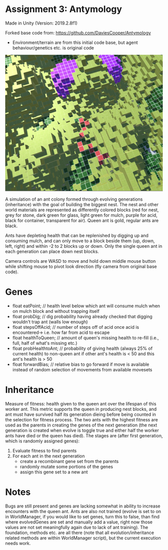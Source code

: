 # Assignment 3: Antymology

Made in Unity (Version: 2019.2.8f1)

Forked base code from: https://github.com/DaviesCooper/Antymology
- Environment/terrain are from this initial code base, but agent behaviour/genetics etc. is original code

![NestBuilding](https://github.com/SerenaSchimert/Antymology/blob/master/Images/NestBuilding.PNG)

A simulation of an ant colony formed through evolving generations (inheritance) with the goal of building the biggest nest.
The nest and other world materials are represented as differently colored blocks (red for nest, grey for stone, dark green for glass, light green for mulch, purple for acid, black for container, transparent for air). Queen ant is gold, regular ants are black.

Ants have depleting health that can be replenished by digging up and consuming mulch, and can only move to a block beside them (up, down, left, right) and within -2 to 2 blocks up or down. Only the single queen ant in each generation can place down nest blocks.

Camera controls are WASD to move and hold down middle mouse button while shifting mouse to pivot look direction (fly camera from original base code).

# Genes
- float eatPoint; // health level below which ant will consume mulch when on mulch block and without trapping itself <br />
- float probDig; // dig probability having already checked that digging wouldn't trap ant (walls low enough) <br />
- float stepsOffAcid; // number of steps off of acid once acid is encountered-> i.e. how far from acid to escape <br />
- float healthToQueen; // amount of queen's missing health to re-fill (i.e., full, half of what's missing etc.) <br />
- float probHealthtoAnt; // probability of giving health (always 25% of current health) to non-queen ant if other ant's health is < 50 and this ant's health is > 50 <br />
- float forwardBias; // relative bias to go forward if move is available instead of random selection of movements from available movesets <br />

# Inheritance
Measure of fitness: health given to the queen ant over the lifespan of this worker ant. This metric supports the queen in producing nest blocks, and ant must have survived half its generation dieing before being counted in the selection for fitness process.
The two ants with the highest fitness are used as the parents in creating the genes of the  next generation (the next generation is created when evolve is toggle true and either half the worker ants have died or the queen has died).
 The stages are (after first generation, which is randomly assigned genes):
   1) Evaluate fitness to find parents
   2) For each ant in the next generation
      - create a recombinant gene set from the parents
      - randomly mutate some portions of the genes
      - assign this gene set to a new ant

# Notes
Bugs are still present and genes are lacking somewhat in ability to increase encounters with the queen ant. Ants are also not trained (evolve is set to on in WorldManager, if you would like to set genes, turn this to false, than find where evolvedGenes are set and manually add a value, right  now those values are not set meaningfully again due to lack of ant training). The foundation, methods etc. are all there (note that all evolution/inheritance related methods are within WorldManager script), but the current execution needs work.
